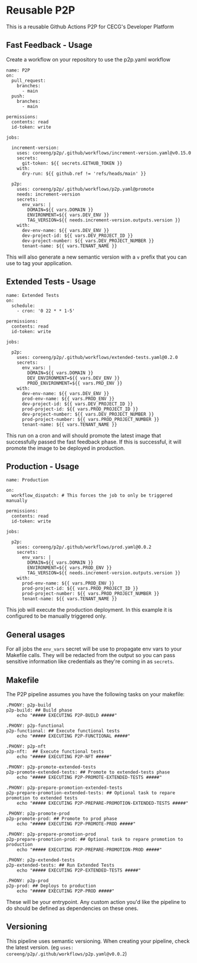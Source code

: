 # Reusable P2P

This is a reusable Github Actions P2P for CECG's Developer Platform

## Fast Feedback - Usage

Create a workflow on your repository to use the p2p.yaml workflow

```
name: P2P
on:
  pull_request:
    branches:
      - main
  push:
    branches:
      - main

permissions:
  contents: read
  id-token: write

jobs:

  increment-version:
    uses: coreeng/p2p/.github/workflows/increment-version.yaml@v0.15.0
    secrets:
      git-token: ${{ secrets.GITHUB_TOKEN }}
    with:
      dry-run: ${{ github.ref != 'refs/heads/main' }}

  p2p:
    uses: coreeng/p2p/.github/workflows/p2p.yaml@promote
    needs: increment-version
    secrets:
      env_vars: |
        DOMAIN=${{ vars.DOMAIN }}
        ENVIRONMENT=${{ vars.DEV_ENV }}
        TAG_VERSION=${{ needs.increment-version.outputs.version }}
    with:
      dev-env-name: ${{ vars.DEV_ENV }}
      dev-project-id: ${{ vars.DEV_PROJECT_ID }}
      dev-project-number: ${{ vars.DEV_PROJECT_NUMBER }}
      tenant-name: ${{ vars.TENANT_NAME }}

```

This will also generate a new semantic version with a `v` prefix that you can use to tag your application.


## Extended Tests - Usage
```
name: Extended Tests
on:
  schedule:
    - cron: '0 22 * * 1-5'

permissions:
  contents: read
  id-token: write

jobs:

  p2p:
    uses: coreeng/p2p/.github/workflows/extended-tests.yaml@0.2.0
    secrets:
      env_vars: |
        DOMAIN=${{ vars.DOMAIN }}
        DEV_ENVIRONMENT=${{ vars.DEV_ENV }}
        PROD_ENVIRONMENT=${{ vars.PRD_ENV }}
    with:
      dev-env-name: ${{ vars.DEV_ENV }}
      prod-env-name: ${{ vars.PROD_ENV }}
      dev-project-id: ${{ vars.DEV_PROJECT_ID }}
      prod-project-id: ${{ vars.PROD_PROJECT_ID }}
      dev-project-number: ${{ vars.DEV_PROJECT_NUMBER }}
      prod-project-number: ${{ vars.PROD_PROJECT_NUMBER }}
      tenant-name: ${{ vars.TENANT_NAME }}

```

This run on a cron and will should promote the latest image that successfully passed the fast feedback phase. If this is successful, it will promote the image to be deployed in production.

## Production - Usage
```
name: Production

on:
  workflow_dispatch: # This forces the job to only be triggered manually

permissions:
  contents: read
  id-token: write

jobs:

  p2p:
    uses: coreeng/p2p/.github/workflows/prod.yaml@0.0.2
    secrets:
      env_vars: |
        DOMAIN=${{ vars.DOMAIN }}
        ENVIRONMENT=${{ vars.PROD_ENV }}
        TAG_VERSION=${{ needs.increment-version.outputs.version }}
    with:
      prod-env-name: ${{ vars.PROD_ENV }}
      prod-project-id: ${{ vars.PROD_PROJECT_ID }}
      prod-project-number: ${{ vars.PROD_PROJECT_NUMBER }}
      tenant-name: ${{ vars.TENANT_NAME }}
```

This job will execute the production deployment. In this example it is configured to be manually triggered only.

## General usages
For all jobs the `env_vars` secret will be use to propagate env vars to your Makefile calls. They will be redacted from the output so you can pass sensitive information like credentials as they're coming in as `secrets`.

## Makefile
The P2P pipeline assumes you have the following tasks on your makefile:

```
.PHONY: p2p-build 
p2p-build: ## Build phase
	echo "##### EXECUTING P2P-BUILD #####"

.PHONY: p2p-functional 
p2p-functional: ## Execute functional tests
	echo "##### EXECUTING P2P-FUNCTIONAL #####"

.PHONY: p2p-nft
p2p-nft:  ## Execute functional tests
	echo "##### EXECUTING P2P-NFT #####"

.PHONY: p2p-promote-extended-tests
p2p-promote-extended-tests: ## Promote to extended-tests phase
	echo "##### EXECUTING P2P-PROMOTE-EXTENDED-TESTS #####"

.PHONY: p2p-prepare-promotion-extended-tests
p2p-prepare-promotion-extended-tests: ## Optional task to repare promotion to extended tests
	echo "##### EXECUTING P2P-PREPARE-PROMOTION-EXTENDED-TESTS #####"

.PHONY: p2p-promote-prod
p2p-promote-prod: ## Promote to prod phase
	echo "##### EXECUTING P2P-PROMOTE-PROD #####"

.PHONY: p2p-prepare-promotion-prod
p2p-prepare-promotion-prod: ## Optional task to repare promotion to production
	echo "##### EXECUTING P2P-PREPARE-PROMOTION-PROD #####"

.PHONY: p2p-extended-tests
p2p-extended-tests: ## Run Extended Tests
	echo "##### EXECUTING P2P-EXTENDED-TESTS #####"

.PHONY: p2p-prod
p2p-prod: ## Deploys to production
	echo "##### EXECUTING P2P-PROD #####"

```

These will be your entrypoint. Any custom action you'd like the pipeline to do should be defined as dependencies on these ones.

## Versioning
This pipeline uses semantic versioning. When creating your pipeline, check the latest version. (eg `uses: coreeng/p2p/.github/workflows/p2p.yaml@v0.0.2`)
